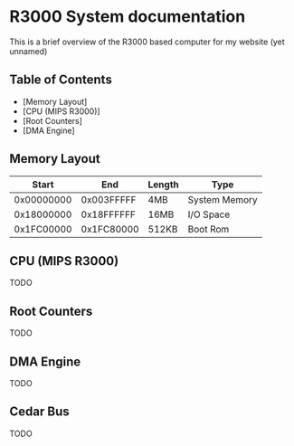 R3000 System documentation
============

This is a brief overview of the R3000 based computer for my website (yet unnamed)

Table of Contents
------

* [Memory Layout]
* [CPU (MIPS R3000)]
* [Root Counters]
* [DMA Engine]

Memory Layout
---------------

| Start      | End        | Length | Type          |
| ---------- | ---------- | ------ | ------------- |
| 0x00000000 | 0x003FFFFF | 4MB    | System Memory |
| 0x18000000 | 0x18FFFFFF | 16MB   | I/O Space     |
| 0x1FC00000 | 0x1FC80000 | 512KB  | Boot Rom      |

CPU (MIPS R3000)
-----
TODO

Root Counters
--------
TODO

DMA Engine
---------
TODO

Cedar Bus
----------

TODO

